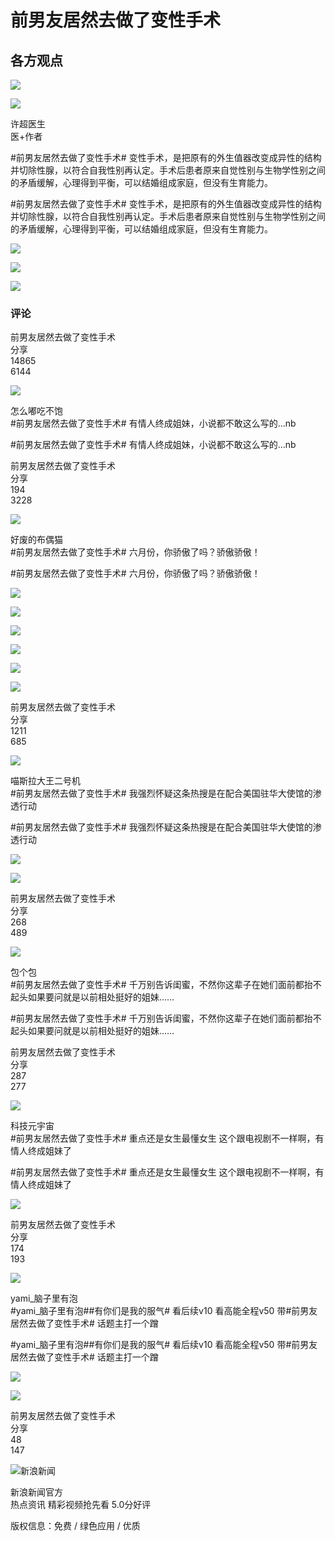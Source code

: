 # 前男友居然去做了变性手术

## 各方观点

![](https://n.sinaimg.cn/default/f91e03ed/20220119/QuanZi@3x.png)

![](https://n.sinaimg.cn/sinakd10216/360/w180h180/20210225/94b3-kkmphpt1442294.jpg)

许超医生  
医+作者

#前男友居然去做了变性手术# 变性手术，是把原有的外生值器改变成异性的结构并切除性腺，以符合自我性别再认定。手术后患者原来自觉性别与生物学性别之间的矛盾缓解，心理得到平衡，可以结婚组成家庭，但没有生育能力。

#前男友居然去做了变性手术# 变性手术，是把原有的外生值器改变成异性的结构并切除性腺，以符合自我性别再认定。手术后患者原来自觉性别与生物学性别之间的矛盾缓解，心理得到平衡，可以结婚组成家庭，但没有生育能力。

![](https://wx1.sinaimg.cn/original/006wFlO0ly1hfcux0qi0yg308w050npf.gif)

![](https://wx1.sinaimg.cn/original/006wFlO0ly1hfcux1xyx7g308w050qv7.gif)

![](https://wx1.sinaimg.cn/original/006wFlO0ly1hfcuwzfbw2g308w050e82.gif)

### 评论

前男友居然去做了变性手术  
分享  
14865  
6144

![](https://tvax1.sinaimg.cn/crop.0.0.916.916.180/6523b58bly8hw7m9n9b65j20pg0pggns.jpg)  

怎么嘟吃不饱  
#前男友居然去做了变性手术# 有情人终成姐妹，小说都不敢这么写的…nb  

#前男友居然去做了变性手术# 有情人终成姐妹，小说都不敢这么写的…nb  

前男友居然去做了变性手术  
分享  
194  
3228  

![](https://tvax1.sinaimg.cn/crop.0.0.1080.1080.180/008u4vYnly8h6ljhhjna3j30u00u0djq.jpg)  

好废的布偶猫  
#前男友居然去做了变性手术# 六月份，你骄傲了吗？骄傲骄傲！  

#前男友居然去做了变性手术# 六月份，你骄傲了吗？骄傲骄傲！  

![](https://wx1.sinaimg.cn/large/008u4vYnly1hfcx9keh7gj30xw230ne2.jpg)

![](https://wx1.sinaimg.cn/large/008u4vYnly1hfcx9krsaaj30qo0vbn3t.jpg)

![](https://wx1.sinaimg.cn/large/008u4vYnly1hfcx9lon2rj30xw230h7i.jpg)

![](https://wx1.sinaimg.cn/large/008u4vYnly1hfcx9mh9etj30xw230qjy.jpg)

![](https://wx1.sinaimg.cn/large/008u4vYnly1hfcx9mwbxvj30qo1hc7az.jpg)

![](https://wx1.sinaimg.cn/large/008u4vYnly1hfcx9n9bq5j30j10zkq6m.jpg)

前男友居然去做了变性手术  
分享  
1211  
685  

![](https://tvax1.sinaimg.cn/crop.0.0.496.496.180/008kv3W8ly8hwdys7sgu6j30ds0dsdg3.jpg)  

喵斯拉大王二号机  
#前男友居然去做了变性手术# 我强烈怀疑这条热搜是在配合美国驻华大使馆的渗透行动  

#前男友居然去做了变性手术# 我强烈怀疑这条热搜是在配合美国驻华大使馆的渗透行动  

![](https://wx1.sinaimg.cn/large/008kv3W8ly1hfcueqdrv1j30j10zkgp1.jpg)

![](https://wx1.sinaimg.cn/large/008kv3W8ly1hfcuepusguj30u00z8q8j.jpg)

前男友居然去做了变性手术  
分享  
268  
489  

![](https://n.sinaimg.cn/sinakd10210/360/w180h180/20220826/fc9a-aaafa6536fea72f8aec9753f17fd7cb8.jpg)  

包个包  
#前男友居然去做了变性手术# 千万别告诉闺蜜，不然你这辈子在她们面前都抬不起头如果要问就是以前相处挺好的姐妹……  

#前男友居然去做了变性手术# 千万别告诉闺蜜，不然你这辈子在她们面前都抬不起头如果要问就是以前相处挺好的姐妹……  

前男友居然去做了变性手术  
分享  
287  
277  

![](https://n.sinaimg.cn/sinakd10200/360/w180h180/20220106/f399-b3d06c85f7f2e66107a36792dc2cd22b.jpg)  

科技元宇宙  
#前男友居然去做了变性手术# 重点还是女生最懂女生 这个跟电视剧不一样啊，有情人终成姐妹了  

#前男友居然去做了变性手术# 重点还是女生最懂女生 这个跟电视剧不一样啊，有情人终成姐妹了  

![](https://wx1.sinaimg.cn/large/006MsevZgy1hfcsh7kahnj30qo0etacl.jpg)

前男友居然去做了变性手术  
分享  
174  
193  

![](https://tvax1.sinaimg.cn/crop.0.0.512.512.180/0070TSJaly8he3ry4mjy2j30e80e875f.jpg)  

yami_脑子里有泡  
#yami_脑子里有泡##有你们是我的服气# 看后续v10 看高能全程v50 带#前男友居然去做了变性手术# 话题主打一个蹭  

#yami_脑子里有泡##有你们是我的服气# 看后续v10 看高能全程v50 带#前男友居然去做了变性手术# 话题主打一个蹭  

![](https://wx1.sinaimg.cn/large/0070TSJaly1hfcviahcx9j30eq0l1n1f.jpg)

![](https://wx1.sinaimg.cn/large/0070TSJaly1hfcvia6niwj30e60mi10t.jpg)

前男友居然去做了变性手术  
分享  
48  
147  

![新浪新闻](https://n.sinaimg.cn/default/80905340/20200331/sinalogo.png)  

新浪新闻官方  
热点资讯 精彩视频抢先看 5.0分好评  

版权信息：免费 / 绿色应用 / 优质
<!-- tcd_original_link https://sinanews.sina.cn/native_page/quanzi_814604800018784257.html -->
